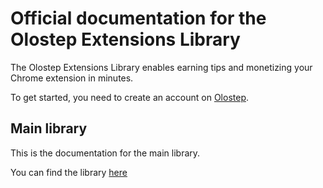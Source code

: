 # Official documentation for the Olostep Extensions Library

The Olostep Extensions Library enables earning tips and monetizing your Chrome extension in minutes.

To get started, you need to create an account on [Olostep](https://olostep.com).

## Main library

This is the documentation for the main library.

You can find the library [here](https://github.com/olostep/OlostepExt)


